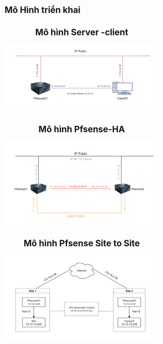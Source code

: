 # Mô Hình triển khai

<h1 align="center"> Mô hình Server -client </h1>


<dev align="center"> <img src="../../Images/Pfsense/Lab/97.png"></dev>

<h1 align="center"> Mô hình Pfsense-HA </h1>


<dev align="center"> <img src="../../Images/Pfsense/Lab/98.png"></dev>

<h1 align="center"> Mô hình Pfsense Site to Site </h1>


<dev align="center"> <img src="../../Images/Pfsense/Lab/137.png"></dev>
